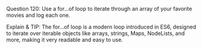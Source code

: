 Question 120: Use a for...of loop to iterate through an array of your favorite movies and log each one.

Explain & TIP: The for...of loop is a modern loop introduced in ES6, designed to iterate over iterable objects like arrays, strings, Maps, NodeLists, and more, making it very readable and easy to use.

